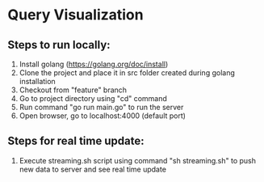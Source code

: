 # Query Visualization

## Steps to run locally:

1. Install golang (https://golang.org/doc/install)
2. Clone the project and place it in src folder created during golang installation
3. Checkout from "feature" branch
4. Go to project directory using "cd" command
5. Run command "go run main.go" to run the server
6. Open browser, go to localhost:4000 (default port)

## Steps for real time update:

1. Execute streaming.sh script using command "sh streaming.sh" to push new data to server and see real time update
